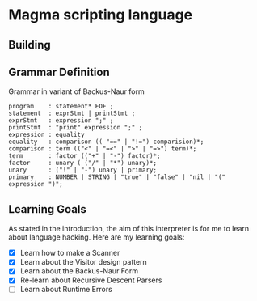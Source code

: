 # Magma scripting language

## Building


## Grammar Definition
Grammar in variant of Backus-Naur form
```
program    : statement* EOF ;
statement  : exprStmt | printStmt ;
exprStmt   : expression ";" ;
printStmt  : "print" expression ";" ;
expression : equality
equality   : comparison (( "==" | "!=") comparision)*;
comparison : term (("<" | "=<" | ">" | "=>") term)*;
term       : factor (("+" | "-") factor)*;
factor     : unary ( ("/" | "*") unary)*;
unary      : ("!" | "-") unary | primary;
primary    : NUMBER | STRING | "true" | "false" | "nil | "(" expression ")";
```

## Learning Goals
As stated in the introduction, the aim of this interpreter is for me to learn about language hacking.
Here are my learning goals:
- [x] Learn how to make a Scanner
- [x] Learn about the Visitor design pattern
- [x] Learn about the Backus-Naur Form
- [x] Re-learn about Recursive Descent Parsers
- [ ] Learn about Runtime Errors
